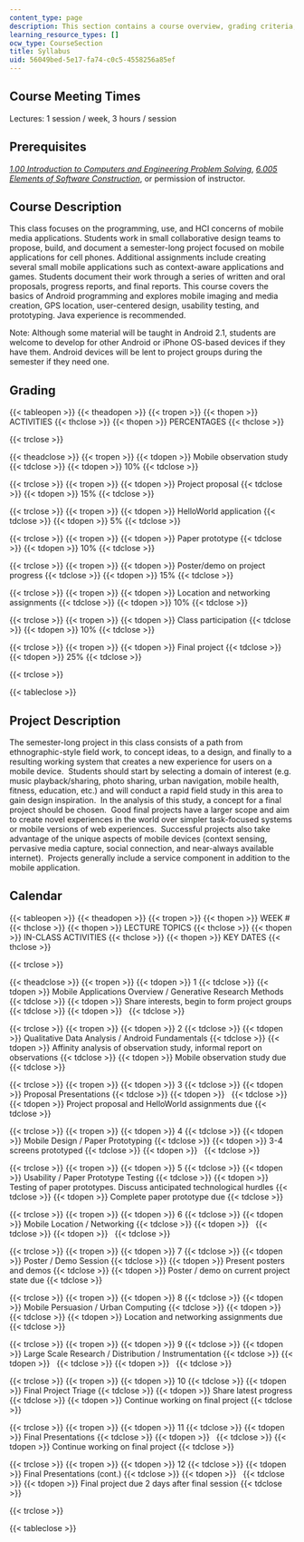 ```yaml
---
content_type: page
description: This section contains a course overview, grading criteria, and a calendar.
learning_resource_types: []
ocw_type: CourseSection
title: Syllabus
uid: 56049bed-5e17-fa74-c0c5-4558256a85ef
---
```


Course Meeting Times
--------------------

Lectures: 1 session / week, 3 hours / session

Prerequisites
-------------

[_1.00 Introduction to Computers and Engineering Problem Solving_](/courses/1-00-introduction-to-computers-and-engineering-problem-solving-spring-2012), [_6.005 Elements of Software Construction_](/courses/6-005-elements-of-software-construction-fall-2008), or permission of instructor.

Course Description
------------------

This class focuses on the programming, use, and HCI concerns of mobile media applications. Students work in small collaborative design teams to propose, build, and document a semester-long project focused on mobile applications for cell phones. Additional assignments include creating several small mobile applications such as context-aware applications and games. Students document their work through a series of written and oral proposals, progress reports, and final reports. This course covers the basics of Android programming and explores mobile imaging and media creation, GPS location, user-centered design, usability testing, and prototyping. Java experience is recommended.

Note: Although some material will be taught in Android 2.1, students are welcome to develop for other Android or iPhone OS-based devices if they have them. Android devices will be lent to project groups during the semester if they need one.

Grading
-------

{{< tableopen >}}
{{< theadopen >}}
{{< tropen >}}
{{< thopen >}}
ACTIVITIES
{{< thclose >}}
{{< thopen >}}
PERCENTAGES
{{< thclose >}}

{{< trclose >}}

{{< theadclose >}}
{{< tropen >}}
{{< tdopen >}}
Mobile observation study
{{< tdclose >}}
{{< tdopen >}}
10%
{{< tdclose >}}

{{< trclose >}}
{{< tropen >}}
{{< tdopen >}}
Project proposal
{{< tdclose >}}
{{< tdopen >}}
15%
{{< tdclose >}}

{{< trclose >}}
{{< tropen >}}
{{< tdopen >}}
HelloWorld application
{{< tdclose >}}
{{< tdopen >}}
5%
{{< tdclose >}}

{{< trclose >}}
{{< tropen >}}
{{< tdopen >}}
Paper prototype
{{< tdclose >}}
{{< tdopen >}}
10%
{{< tdclose >}}

{{< trclose >}}
{{< tropen >}}
{{< tdopen >}}
Poster/demo on project progress
{{< tdclose >}}
{{< tdopen >}}
15%
{{< tdclose >}}

{{< trclose >}}
{{< tropen >}}
{{< tdopen >}}
Location and networking assignments
{{< tdclose >}}
{{< tdopen >}}
10%
{{< tdclose >}}

{{< trclose >}}
{{< tropen >}}
{{< tdopen >}}
Class participation
{{< tdclose >}}
{{< tdopen >}}
10%
{{< tdclose >}}

{{< trclose >}}
{{< tropen >}}
{{< tdopen >}}
Final project
{{< tdclose >}}
{{< tdopen >}}
25%
{{< tdclose >}}

{{< trclose >}}

{{< tableclose >}}

Project Description
-------------------

The semester-long project in this class consists of a path from ethnographic-style field work, to concept ideas, to a design, and finally to a resulting working system that creates a new experience for users on a mobile device.  Students should start by selecting a domain of interest (e.g. music playback/sharing, photo sharing, urban navigation, mobile health, fitness, education, etc.) and will conduct a rapid field study in this area to gain design inspiration.  In the analysis of this study, a concept for a final project should be chosen.  Good final projects have a larger scope and aim to create novel experiences in the world over simpler task-focused systems or mobile versions of web experiences.  Successful projects also take advantage of the unique aspects of mobile devices (context sensing, pervasive media capture, social connection, and near-always available internet).  Projects generally include a service component in addition to the mobile application.

Calendar
--------

{{< tableopen >}}
{{< theadopen >}}
{{< tropen >}}
{{< thopen >}}
WEEK #
{{< thclose >}}
{{< thopen >}}
LECTURE TOPICS
{{< thclose >}}
{{< thopen >}}
IN-CLASS ACTIVITIES
{{< thclose >}}
{{< thopen >}}
KEY DATES
{{< thclose >}}

{{< trclose >}}

{{< theadclose >}}
{{< tropen >}}
{{< tdopen >}}
1
{{< tdclose >}}
{{< tdopen >}}
Mobile Applications Overview / Generative Research Methods
{{< tdclose >}}
{{< tdopen >}}
Share interests, begin to form project groups
{{< tdclose >}}
{{< tdopen >}}
 
{{< tdclose >}}

{{< trclose >}}
{{< tropen >}}
{{< tdopen >}}
2
{{< tdclose >}}
{{< tdopen >}}
Qualitative Data Analysis / Android Fundamentals
{{< tdclose >}}
{{< tdopen >}}
Affinity analysis of observation study, informal report on observations
{{< tdclose >}}
{{< tdopen >}}
Mobile observation study due
{{< tdclose >}}

{{< trclose >}}
{{< tropen >}}
{{< tdopen >}}
3
{{< tdclose >}}
{{< tdopen >}}
Proposal Presentations
{{< tdclose >}}
{{< tdopen >}}
 
{{< tdclose >}}
{{< tdopen >}}
Project proposal and HelloWorld assignments due
{{< tdclose >}}

{{< trclose >}}
{{< tropen >}}
{{< tdopen >}}
4
{{< tdclose >}}
{{< tdopen >}}
Mobile Design / Paper Prototyping
{{< tdclose >}}
{{< tdopen >}}
3-4 screens prototyped
{{< tdclose >}}
{{< tdopen >}}
 
{{< tdclose >}}

{{< trclose >}}
{{< tropen >}}
{{< tdopen >}}
5
{{< tdclose >}}
{{< tdopen >}}
Usability / Paper Prototype Testing
{{< tdclose >}}
{{< tdopen >}}
Testing of paper prototypes. Discuss anticipated technological hurdles
{{< tdclose >}}
{{< tdopen >}}
Complete paper prototype due
{{< tdclose >}}

{{< trclose >}}
{{< tropen >}}
{{< tdopen >}}
6
{{< tdclose >}}
{{< tdopen >}}
Mobile Location / Networking
{{< tdclose >}}
{{< tdopen >}}
 
{{< tdclose >}}
{{< tdopen >}}
 
{{< tdclose >}}

{{< trclose >}}
{{< tropen >}}
{{< tdopen >}}
7
{{< tdclose >}}
{{< tdopen >}}
Poster / Demo Session
{{< tdclose >}}
{{< tdopen >}}
Present posters and demos
{{< tdclose >}}
{{< tdopen >}}
Poster / demo on current project state due
{{< tdclose >}}

{{< trclose >}}
{{< tropen >}}
{{< tdopen >}}
8
{{< tdclose >}}
{{< tdopen >}}
Mobile Persuasion / Urban Computing
{{< tdclose >}}
{{< tdopen >}}
 
{{< tdclose >}}
{{< tdopen >}}
Location and networking assignments due
{{< tdclose >}}

{{< trclose >}}
{{< tropen >}}
{{< tdopen >}}
9
{{< tdclose >}}
{{< tdopen >}}
Large Scale Research / Distribution / Instrumentation
{{< tdclose >}}
{{< tdopen >}}
 
{{< tdclose >}}
{{< tdopen >}}
 
{{< tdclose >}}

{{< trclose >}}
{{< tropen >}}
{{< tdopen >}}
10
{{< tdclose >}}
{{< tdopen >}}
Final Project Triage
{{< tdclose >}}
{{< tdopen >}}
Share latest progress
{{< tdclose >}}
{{< tdopen >}}
Continue working on final project
{{< tdclose >}}

{{< trclose >}}
{{< tropen >}}
{{< tdopen >}}
11
{{< tdclose >}}
{{< tdopen >}}
Final Presentations
{{< tdclose >}}
{{< tdopen >}}
 
{{< tdclose >}}
{{< tdopen >}}
Continue working on final project
{{< tdclose >}}

{{< trclose >}}
{{< tropen >}}
{{< tdopen >}}
12
{{< tdclose >}}
{{< tdopen >}}
Final Presentations (cont.)
{{< tdclose >}}
{{< tdopen >}}
 
{{< tdclose >}}
{{< tdopen >}}
Final project due 2 days after final session
{{< tdclose >}}

{{< trclose >}}

{{< tableclose >}}